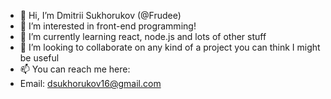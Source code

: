 - 👋 Hi, I’m Dmitrii Sukhorukov (@Frudee)
- 👀 I’m interested in front-end programming!
- 🌱 I’m currently learning react, node.js and lots of other stuff
- 💞️ I’m looking to collaborate on any kind of a project you can think I might be useful
- 📫 You can reach me here:
- Email: dsukhorukov16@gmail.com


